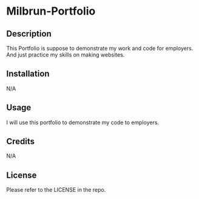 # Milbrun-Portfolio
## Description

This Portfolio is suppose to demonstrate my work and code for employers. And just practice my skills on making websites.

## Installation

N/A

## Usage

I will use this portfolio to demonstrate my code to employers. 

## Credits

N/A

## License

Please refer to the LICENSE in the repo.